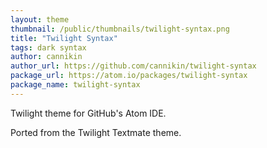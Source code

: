 ```yaml
---
layout: theme
thumbnail: /public/thumbnails/twilight-syntax.png
title: "Twilight Syntax"
tags: dark syntax
author: cannikin
author_url: https://github.com/cannikin/twilight-syntax
package_url: https://atom.io/packages/twilight-syntax
package_name: twilight-syntax
---
```

Twilight theme for GitHub's Atom IDE.

Ported from the Twilight Textmate theme.
